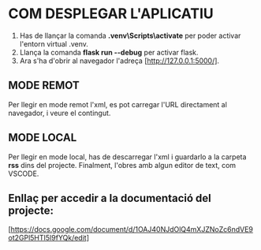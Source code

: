 # COM DESPLEGAR L'APLICATIU

1. Has de llançar la comanda **.venv\Scripts\activate** per poder activar l'entorn virtual .venv.
2. Llança la comanda **flask run --debug** per activar flask.
3. Ara s'ha d'obrir al navegador l'adreça [http://127.0.0.1:5000/].


## MODE REMOT

Per llegir en mode remot l'xml, es pot carregar l'URL directament al navegador, i veure el contingut.


## MODE LOCAL

Per llegir en mode local, has de descarregar l'xml i guardarlo a la carpeta **rss** dins del projecte. Finalment, l'obres amb algun editor de text, com VSCODE.


## Enllaç per accedir a la documentació del projecte:
[https://docs.google.com/document/d/1OAJ40NJdOlQ4mXJZNoZc6ndVE9ot2GPl5HTI5l9fYQk/edit]